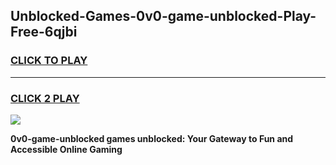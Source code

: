 
## Unblocked-Games-0v0-game-unblocked-Play-Free-6qjbi
<h3>
<a href="https://premium76.site?title=0v0-game-unblocked&ref=10A">CLICK TO PLAY</a></h3>
<hr>

<h3>
<a href="https://premium76.site?title=0v0-game-unblocked&ref=10A">CLICK 2 PLAY</a>
  
</h3>

<a href="https://premium76.site?title=0v0-game-unblocked&ref=10A"><img src="https://clearcache.store/games.png"></a>


**0v0-game-unblocked games unblocked: Your Gateway to Fun and Accessible Online Gaming**

